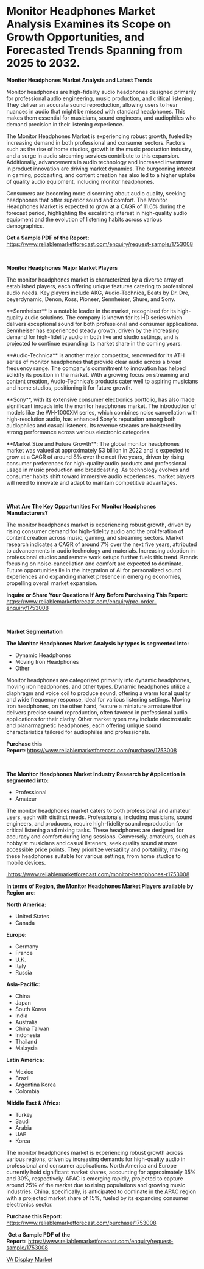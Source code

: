 <p><h1>Monitor Headphones Market Analysis Examines its Scope on Growth Opportunities, and Forecasted Trends Spanning from 2025 to 2032.</h1></p><p><strong>Monitor Headphones Market Analysis and Latest Trends</strong></p>
<p><p>Monitor headphones are high-fidelity audio headphones designed primarily for professional audio engineering, music production, and critical listening. They deliver an accurate sound reproduction, allowing users to hear nuances in audio that might be missed with standard headphones. This makes them essential for musicians, sound engineers, and audiophiles who demand precision in their listening experience.</p><p>The Monitor Headphones Market is experiencing robust growth, fueled by increasing demand in both professional and consumer sectors. Factors such as the rise of home studios, growth in the music production industry, and a surge in audio streaming services contribute to this expansion. Additionally, advancements in audio technology and increased investment in product innovation are driving market dynamics. The burgeoning interest in gaming, podcasting, and content creation has also led to a higher uptake of quality audio equipment, including monitor headphones.</p><p>Consumers are becoming more discerning about audio quality, seeking headphones that offer superior sound and comfort. The Monitor Headphones Market is expected to grow at a CAGR of 11.6% during the forecast period, highlighting the escalating interest in high-quality audio equipment and the evolution of listening habits across various demographics.</p></p>
<p><strong>Get a Sample PDF of the Report:&nbsp;</strong> <a href="https://www.reliablemarketforecast.com/enquiry/request-sample/1753008?utm_campaign=2011&utm_medium=2&utm_source=Github&utm_content=ia&utm_term=11022025&utm_id=monitor-headphones">https://www.reliablemarketforecast.com/enquiry/request-sample/1753008</a></p>
<p>&nbsp;</p>
<p><strong>Monitor Headphones Major Market Players</strong></p>
<p><p>The monitor headphones market is characterized by a diverse array of established players, each offering unique features catering to professional audio needs. Key players include AKG, Audio-Technica, Beats by Dr. Dre, beyerdynamic, Denon, Koss, Pioneer, Sennheiser, Shure, and Sony.</p><p>**Sennheiser** is a notable leader in the market, recognized for its high-quality audio solutions. The company is known for its HD series which delivers exceptional sound for both professional and consumer applications. Sennheiser has experienced steady growth, driven by the increasing demand for high-fidelity audio in both live and studio settings, and is projected to continue expanding its market share in the coming years.</p><p>**Audio-Technica** is another major competitor, renowned for its ATH series of monitor headphones that provide clear audio across a broad frequency range. The company's commitment to innovation has helped solidify its position in the market. With a growing focus on streaming and content creation, Audio-Technica’s products cater well to aspiring musicians and home studios, positioning it for future growth.</p><p>**Sony**, with its extensive consumer electronics portfolio, has also made significant inroads into the monitor headphones market. The introduction of models like the WH-1000XM series, which combines noise cancellation with high-resolution audio, has enhanced Sony's reputation among both audiophiles and casual listeners. Its revenue streams are bolstered by strong performance across various electronic categories.</p><p>**Market Size and Future Growth**: The global monitor headphones market was valued at approximately $3 billion in 2022 and is expected to grow at a CAGR of around 8% over the next five years, driven by rising consumer preferences for high-quality audio products and professional usage in music production and broadcasting. As technology evolves and consumer habits shift toward immersive audio experiences, market players will need to innovate and adapt to maintain competitive advantages.</p></p>
<p>&nbsp;</p>
<p><strong>What Are The Key Opportunities For Monitor Headphones Manufacturers?</strong></p>
<p><p>The monitor headphones market is experiencing robust growth, driven by rising consumer demand for high-fidelity audio and the proliferation of content creation across music, gaming, and streaming sectors. Market research indicates a CAGR of around 7% over the next five years, attributed to advancements in audio technology and materials. Increasing adoption in professional studios and remote work setups further fuels this trend. Brands focusing on noise-cancellation and comfort are expected to dominate. Future opportunities lie in the integration of AI for personalized sound experiences and expanding market presence in emerging economies, propelling overall market expansion.</p></p>
<p><strong>Inquire or Share Your Questions If Any Before Purchasing This Report:</strong> <a href="https://www.reliablemarketforecast.com/enquiry/pre-order-enquiry/1753008?utm_campaign=2011&utm_medium=2&utm_source=Github&utm_content=ia&utm_term=11022025&utm_id=monitor-headphones">https://www.reliablemarketforecast.com/enquiry/pre-order-enquiry/1753008</a></p>
<p>&nbsp;</p>
<p><strong>Market Segmentation</strong></p>
<p><strong>The Monitor Headphones Market Analysis by types is segmented into:</strong></p>
<p><ul><li>Dynamic Headphones</li><li>Moving Iron Headphones</li><li>Other</li></ul></p>
<p><p>Monitor headphones are categorized primarily into dynamic headphones, moving iron headphones, and other types. Dynamic headphones utilize a diaphragm and voice coil to produce sound, offering a warm tonal quality and wide frequency response, ideal for various listening settings. Moving iron headphones, on the other hand, feature a miniature armature that delivers precise sound reproduction, often favored in professional audio applications for their clarity. Other market types may include electrostatic and planarmagnetic headphones, each offering unique sound characteristics tailored for audiophiles and professionals.</p></p>
<p><strong>Purchase this Report:&nbsp;</strong><a href="https://www.reliablemarketforecast.com/purchase/1753008?utm_campaign=2011&utm_medium=2&utm_source=Github&utm_content=ia&utm_term=11022025&utm_id=monitor-headphones">https://www.reliablemarketforecast.com/purchase/1753008</a></p>
<p>&nbsp;</p>
<p><strong>The Monitor Headphones Market Industry Research by Application is segmented into:</strong></p>
<p><ul><li>Professional</li><li>Amateur</li></ul></p>
<p><p>The monitor headphones market caters to both professional and amateur users, each with distinct needs. Professionals, including musicians, sound engineers, and producers, require high-fidelity sound reproduction for critical listening and mixing tasks. These headphones are designed for accuracy and comfort during long sessions. Conversely, amateurs, such as hobbyist musicians and casual listeners, seek quality sound at more accessible price points. They prioritize versatility and portability, making these headphones suitable for various settings, from home studios to mobile devices.</p></p>
<p><a href="https://www.reliablemarketforecast.com/monitor-headphones-r1753008?utm_campaign=2011&utm_medium=2&utm_source=Github&utm_content=ia&utm_term=11022025&utm_id=monitor-headphones">&nbsp;https://www.reliablemarketforecast.com/monitor-headphones-r1753008</a></p>
<p><strong>In terms of Region, the Monitor Headphones Market Players available by Region are:</strong></p>
<p>
    <p> <strong> North America: </strong>
        <ul>
            <li>United States</li>
            <li>Canada</li>
        </ul>
        </p> 
    <p> <strong> Europe: </strong>
        <ul>
            <li>Germany</li>
            <li>France</li>
            <li>U.K.</li>
            <li>Italy</li>
            <li>Russia</li>
        </ul>
        </p> 
    <p> <strong> Asia-Pacific: </strong>
        <ul>
            <li>China</li>
            <li>Japan</li>
            <li>South Korea</li>
            <li>India</li>
            <li>Australia</li>
            <li>China Taiwan</li>
            <li>Indonesia</li>
            <li>Thailand</li>
            <li>Malaysia</li>
        </ul>
        </p> 
    <p> <strong> Latin America: </strong>
        <ul>
            <li>Mexico</li>
            <li>Brazil</li>
            <li>Argentina Korea</li>
            <li>Colombia</li>
        </ul>
        </p> 
    <p> <strong> Middle East & Africa: </strong>
        <ul>
            <li>Turkey</li>
            <li>Saudi</li>
            <li>Arabia</li>
            <li>UAE</li>
            <li>Korea</li>
        </ul>
    </p>
    </p>
<p><p>The monitor headphones market is experiencing robust growth across various regions, driven by increasing demands for high-quality audio in professional and consumer applications. North America and Europe currently hold significant market shares, accounting for approximately 35% and 30%, respectively. APAC is emerging rapidly, projected to capture around 25% of the market due to rising populations and growing music industries. China, specifically, is anticipated to dominate in the APAC region with a projected market share of 15%, fueled by its expanding consumer electronics sector.</p></p>
<p><strong>Purchase this Report: </strong><a href="https://www.reliablemarketforecast.com/purchase/1753008?utm_campaign=2011&utm_medium=2&utm_source=Github&utm_content=ia&utm_term=11022025&utm_id=monitor-headphones">https://www.reliablemarketforecast.com/purchase/1753008</a></p>
<p>&nbsp;<strong>Get a Sample PDF of the Report:&nbsp;&nbsp;</strong><a href="https://www.reliablemarketforecast.com/enquiry/request-sample/1753008?utm_campaign=2011&utm_medium=2&utm_source=Github&utm_content=ia&utm_term=11022025&utm_id=monitor-headphones">https://www.reliablemarketforecast.com/enquiry/request-sample/1753008</a></p>
<p><strong></strong></p>
<p><p><a href="https://github.com/ChiragRp1/Market-Research-Report-List-7/blob/main/va-display-market.md?utm_campaign=2011&utm_medium=2&utm_source=Github&utm_content=ia&utm_term=11022025&utm_id=monitor-headphones">VA Display Market</a></p></p>